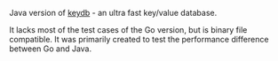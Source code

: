 Java version of [keydb](https://github.com/robaho/keydb) - an ultra fast key/value database.

It lacks most of the test cases of the Go version, but is binary file compatible. It was primarily created to test the performance difference between Go and Java.
